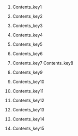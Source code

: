 1. Contents_key1
2. Contents_key2
3. Contents_key3
4. Contents_key4
5. Contents_key5
6. Contents_key6
7. Contents_key7
Contents_key8


1. Contents_key9
2. Contents_key10
3. Contents_key11
4. Contents_key12
5. Contents_key13
6. Contents_key14
7. Contents_key15
